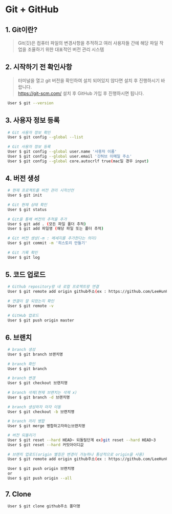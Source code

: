 # Git + GitHub

## 1. Git이란?
> Git(깃)은 컴퓨터 파일의 변경사항을 추적하고 여러 사용자들 간에 해당 파일 작업을 조율하기 위한 대표적인 버전 관리 시스템

## 2. 시작하기 전 확인사항
> 터미널을 열고 git 버전을 확인하여 설치 되어있지 않다면 설치 후 진행하시기 바랍니다.   
> https://git-scm.com/
> 설치 후 GitHub 가입 후 진행하시면 됩니다.
```sh
 User $ git --version
```

## 3. 사용자 정보 등록
```sh
 # Git 사용자 정보 확인
 User $ git config --global --list
 
 # Git 사용자 정보 등록
 User $ git config --global user.name '사용자 이름'
 User $ git config --global user.email '깃허브 이메일 주소'
 User $ git config --global core.autocrlf true(mac일 경우 input)
```

## 4. 버전 생성
```sh
 # 현재 프로젝트를 버전 관리 시작선언
 User $ git init
 
 # Git 현재 상태 확인
 User $ git status
 
 # Git을 통해 버전의 추적을 추가
 User $ git add . (모든 파일 폴더 추적)
 User $ git add 파일명 (해당 파일 또는 폴더 추적)
 
 # Git 버전 생성(-m : 메세지를 추가한다는 의미)
 User $ git commit -m '히스토리 만들기'
 
 # Git 기록 확인
 User $ git log
```

## 5. 코드 업로드
```sh
 # Github repository랑 내 로컬 프로젝트랑 연결
 User $ git remote add origin github주소(ex : https://github.com/LeeHunUk/Git.git)
 
 # 연결이 잘 되었는지 확인
 User $ git remote -v
 
 # GitHub 업로드
 User $ git push origin master
```

## 6. 브랜치
```sh
 # branch 생성
 User $ git branch 브랜치명
 
 # branch 확인
 User $ git branch
 
 # branch 변경
 User $ git checkout 브랜치명
 
 # branch 삭제(현재 브랜치는 삭제 x)
 User $ git branch -d 브랜치명
 
 # branch 생성하자 마자 이동
 User $ git checkout -b 브랜치명
 
 # branch 끼리 병합
 User $ git merge 병합하고자하는브랜치명

 # 버전 되돌리기
 User $ git reset --hard HEAD~ 되돌릴단계 ex)git reset --hard HEAD~3
 User $ git reset --hard 커밋아이디값
 
 # 브랜치 업로드(origin 별칭은 변경이 가능하나 통상적으로 origin을 사용)
 User $ git remote add origin github주소(ex : https://github.com/LeeHunUk/Git.git)
 
 User $ git push origin 브랜치명 
 or
 User $ git push origin --all
```

## 7. Clone
```sh
 User $ git clone github주소 폴더명
```



















